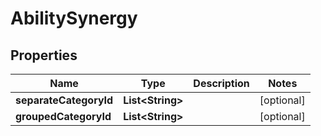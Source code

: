 

# AbilitySynergy


## Properties

| Name | Type | Description | Notes |
|------------ | ------------- | ------------- | -------------|
|**separateCategoryId** | **List&lt;String&gt;** |  |  [optional] |
|**groupedCategoryId** | **List&lt;String&gt;** |  |  [optional] |



